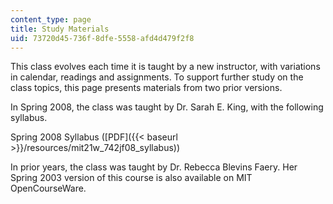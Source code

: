 ```yaml
---
content_type: page
title: Study Materials
uid: 73720d45-736f-8dfe-5558-afd4d479f2f8
---
```


This class evolves each time it is taught by a new instructor, with variations in calendar, readings and assignments. To support further study on the class topics, this page presents materials from two prior versions.

In Spring 2008, the class was taught by Dr. Sarah E. King, with the following syllabus.

Spring 2008 Syllabus ([PDF]({{< baseurl >}}/resources/mit21w_742jf08_syllabus))

In prior years, the class was taught by Dr. Rebecca Blevins Faery. Her Spring 2003 version of this course is also available on MIT OpenCourseWare.